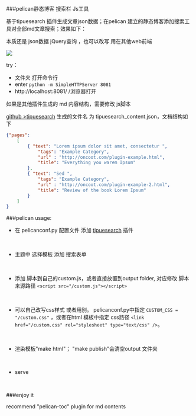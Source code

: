 

###pelican静态博客  搜索栏  Js工具

基于tipuesearch 插件生成文章json数据；在pelican 建立的静态博客添加搜索工具对全部md文章搜索；效果如下：

本质还是  json数据 jQuery查询 ，也可以改写 用在其他web前端

![](http://images2017.cnblogs.com/blog/1083549/201801/1083549-20180110132641738-1281463823.gif)

try：

- 文件夹 打开命令行 
- enter `python -m SimpleHTTPServer 8081`
- http://localhost:8081/  /浏览器打开


如果是其他插件生成的 md 内容结构，需要修改 js脚本


[github >tipuesearch](https://github.com/getpelican/pelican-plugins/tree/master/tipue_search) 生成的文件名 为 tipuesearch_content.json，文档结构如下

~~~json
{"pages": 
    [  
        { "text": "Lorem ipsum dolor sit amet, consectetur ",
            "tags": "Example Category",
            "url" : "http://oncoot.com/plugin-example.html",
            "title": "Everything you warem Ipsum"
        },
        { "text": "Sed ",
            "tags": "Example Category",
            "url" : "http://oncoot.com/plugin-example-2.html",
            "title": "Review of the book Lorem Ipsum"
        }
    ]
}
~~~



###pelican usage:

- 在 pelicanconf.py 配置文件 添加  [tipuesearch](https://github.com/getpelican/pelican-plugins/tree/master/tipue_search)  插件

  ​


- 主题中 选择模板 添加  搜索表单

  ​

- 添加 脚本到自己的custom.js，或者直接放置到output folder,  对应修改 脚本来源路径   `<script src="/custom.js"></script>`

  ​

- 可以自己改写css样式 或者用别。  pelicanconf.py中指定 `CUSTOM_CSS = "/custom.css"` ，或者在html 模板中指定 css路径   `<link href="/custom.css" rel="stylesheet" type="text/css" />`。

  ​

- 渲染模板"make html"；    "make publish"会清空output 文件夹

  ​

- serve

  ​

###enjoy it

recommend  "pelican-toc" plugin for md contents